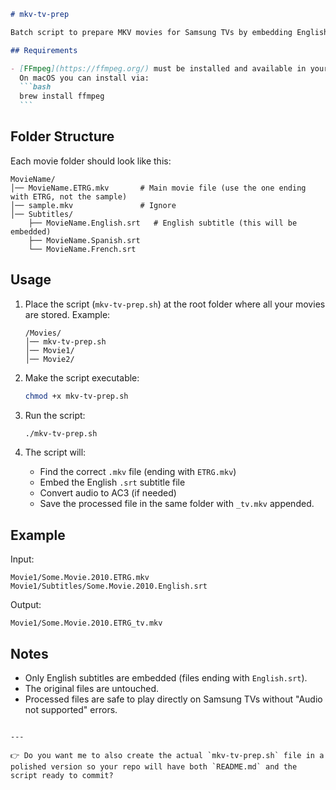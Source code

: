 ````markdown
# mkv-tv-prep

Batch script to prepare MKV movies for Samsung TVs by embedding English subtitles and converting audio to AC3 for maximum compatibility.

## Requirements

- [FFmpeg](https://ffmpeg.org/) must be installed and available in your PATH.  
  On macOS you can install via:
  ```bash
  brew install ffmpeg
  ```
````

## Folder Structure

Each movie folder should look like this:

```
MovieName/
│── MovieName.ETRG.mkv       # Main movie file (use the one ending with ETRG, not the sample)
│── sample.mkv               # Ignore
│── Subtitles/
    ├── MovieName.English.srt   # English subtitle (this will be embedded)
    ├── MovieName.Spanish.srt
    └── MovieName.French.srt
```

## Usage

1. Place the script (`mkv-tv-prep.sh`) at the root folder where all your movies are stored.
   Example:

   ```
   /Movies/
   │── mkv-tv-prep.sh
   │── Movie1/
   │── Movie2/
   ```

2. Make the script executable:

   ```bash
   chmod +x mkv-tv-prep.sh
   ```

3. Run the script:

   ```bash
   ./mkv-tv-prep.sh
   ```

4. The script will:

   - Find the correct `.mkv` file (ending with `ETRG.mkv`)
   - Embed the English `.srt` subtitle file
   - Convert audio to AC3 (if needed)
   - Save the processed file in the same folder with `_tv.mkv` appended.

## Example

Input:

```
Movie1/Some.Movie.2010.ETRG.mkv
Movie1/Subtitles/Some.Movie.2010.English.srt
```

Output:

```
Movie1/Some.Movie.2010.ETRG_tv.mkv
```

## Notes

- Only English subtitles are embedded (files ending with `English.srt`).
- The original files are untouched.
- Processed files are safe to play directly on Samsung TVs without "Audio not supported" errors.

```

---

👉 Do you want me to also create the actual `mkv-tv-prep.sh` file in a polished version so your repo will have both `README.md` and the script ready to commit?
```

